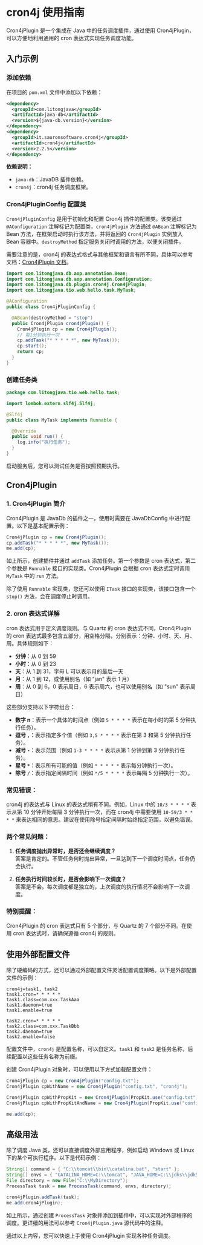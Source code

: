 # cron4j 使用指南

Cron4jPlugin 是一个集成在 Java 中的任务调度插件，通过使用 Cron4jPlugin，可以方便地利用通用的 cron 表达式实现任务调度功能。

## 入门示例

### 添加依赖

在项目的 `pom.xml` 文件中添加以下依赖：

```xml
<dependency>
  <groupId>com.litongjava</groupId>
  <artifactId>java-db</artifactId>
  <version>${java-db.version}</version>
</dependency>
<dependency>
  <groupId>it.sauronsoftware.cron4j</groupId>
  <artifactId>cron4j</artifactId>
  <version>2.2.5</version>
</dependency>
```

**依赖说明：**

- `java-db`：JavaDB 插件依赖。
- `cron4j`：cron4j 任务调度框架。

### Cron4jPluginConfig 配置类

`Cron4jPluginConfig` 是用于初始化和配置 Cron4j 插件的配置类。该类通过 `@AConfiguration` 注解标记为配置类，`cron4jPlugin` 方法通过 `@ABean` 注解标记为 Bean 方法，在框架启动时执行该方法，并将返回的 `Cron4jPlugin` 实例放入 Bean 容器中。`destroyMethod` 指定服务关闭时调用的方法，以便关闭插件。

需要注意的是，cron4j 的表达式格式与其他框架和语言有所不同，具体可以参考文档：[Cron4jPlugin 文档](https://litongjava.github.io/JavaDb-doc/en/9%20Cron4jPlugin/9.1%20Overview.html)。

```java
import com.litongjava.db.aop.annotation.Bean;
import com.litongjava.db.aop.annotation.Configuration;
import com.litongjava.db.plugin.cron4j.Cron4jPlugin;
import com.litongjava.tio.web.hello.task.MyTask;

@AConfiguration
public class Cron4jPluginConfig {

  @ABean(destroyMethod = "stop")
  public Cron4jPlugin cron4jPlugin() {
    Cron4jPlugin cp = new Cron4jPlugin();
    // 每1分钟执行一次
    cp.addTask("* * * * *", new MyTask());
    cp.start();
    return cp;
  }
}
```

### 创建任务类

```java
package com.litongjava.tio.web.hello.task;

import lombok.extern.slf4j.Slf4j;

@Slf4j
public class MyTask implements Runnable {

  @Override
  public void run() {
    log.info("执行任务");
  }
}
```

启动服务后，您可以测试任务是否按照预期执行。

## Cron4jPlugin

### 1. Cron4jPlugin 简介

Cron4jPlugin 是 JavaDb 的插件之一，使用时需要在 JavaDbConfig 中进行配置。以下是基本配置示例：

```java
Cron4jPlugin cp = new Cron4jPlugin();
cp.addTask("* * * * *", new MyTask());
me.add(cp);
```

如上所示，创建插件并通过 `addTask` 添加任务。第一个参数是 cron 表达式，第二个参数是 `Runnable` 接口的实现类。Cron4jPlugin 会根据 cron 表达式定时调用 `MyTask` 中的 `run` 方法。

除了使用 `Runnable` 实现类，您还可以使用 `ITask` 接口的实现类，该接口包含一个 `stop()` 方法，会在调度停止时调用。

### 2. cron 表达式详解

cron 表达式用于定义调度规则。与 Quartz 的 cron 表达式不同，Cron4jPlugin 的 cron 表达式最多包含五部分，用空格分隔，分别表示：分钟、小时、天、月、周。具体规则如下：

- **分钟**：从 0 到 59
- **小时**：从 0 到 23
- **天**：从 1 到 31，字母 L 可以表示月的最后一天
- **月**：从 1 到 12，或使用别名（如 "jan" 表示 1 月）
- **周**：从 0 到 6，0 表示周日，6 表示周六，也可以使用别名（如 "sun" 表示周日）

这些部分支持以下字符组合：

- **数字 n**：表示一个具体的时间点（例如 `5 * * * *` 表示在每小时的第 5 分钟执行任务）。
- **逗号 `,`**：表示指定多个值（例如 `3,5 * * * *` 表示在第 3 和第 5 分钟执行任务）。
- **减号 `-`**：表示范围（例如 `1-3 * * * *` 表示从第 1 分钟到第 3 分钟执行任务）。
- **星号 `*`**：表示所有可能的值（例如 `* * * * *` 表示每分钟执行一次）。
- **除号 `/`**：表示指定间隔时间（例如 `*/5 * * * *` 表示每隔 5 分钟执行一次）。

### 常见错误：

cron4j 的表达式与 Linux 的表达式稍有不同。例如，Linux 中的 `10/3 * * * *` 表示从第 10 分钟开始每隔 3 分钟执行一次，而在 cron4j 中需要使用 `10-59/3 * * * *` 来表达相同的意思。建议在使用除号指定间隔时始终指定范围，以避免错误。

### 两个常见问题：

1. **任务调度抛出异常时，是否还会继续调度？**  
   答案是肯定的。不管任务何时抛出异常，一旦达到下一个调度时间点，任务仍会执行。

2. **任务执行时间较长时，是否会影响下一次调度？**  
   答案是不会。每次调度都是独立的，上次调度的执行情况不会影响下一次调度。

### 特别提醒：

Cron4jPlugin 的 cron 表达式只有 5 个部分，与 Quartz 的 7 个部分不同。在使用 cron 表达式时，请确保遵循 cron4j 的规则。

## 使用外部配置文件

除了硬编码的方式，还可以通过外部配置文件灵活配置调度策略。以下是外部配置文件的示例：

```properties
cron4j=task1, task2
task1.cron=* * * * *
task1.class=com.xxx.TaskAaa
task1.daemon=true
task1.enable=true

task2.cron=* * * * *
task2.class=com.xxx.TaskBbb
task2.daemon=true
task2.enable=false
```

配置文件中，`cron4j` 是配置名称，可以自定义。`task1` 和 `task2` 是任务名称，后续配置以这些任务名称为前缀。

创建 Cron4jPlugin 对象时，可以使用以下方式加载配置文件：

```java
Cron4jPlugin cp = new Cron4jPlugin("config.txt");
Cron4jPlugin cpWithName = new Cron4jPlugin("config.txt", "cron4j");

Cron4jPlugin cpWithPropKit = new Cron4jPlugin(PropKit.use("config.txt"));
Cron4jPlugin cpWithPropKitAndName = new Cron4jPlugin(PropKit.use("config.txt"), "cron4j");

me.add(cp);
```

## 高级用法

除了调度 Java 类，还可以直接调度外部应用程序，例如启动 Windows 或 Linux 下的某个可执行程序。以下是代码示例：

```java
String[] command = { "C:\\tomcat\\bin\\catalina.bat", "start" };
String[] envs = { "CATALINA_HOME=C:\\tomcat", "JAVA_HOME=C:\\jdks\\jdk5" };
File directory = new File("C:\\MyDirectory");
ProcessTask task = new ProcessTask(command, envs, directory);

cron4jPlugin.addTask(task);
me.add(cron4jPlugin);
```

如上所示，通过创建 `ProcessTask` 对象并添加到插件中，可以实现对外部程序的调度。更详细的用法可以参考 `Cron4jPlugin.java` 源代码中的注释。

通过以上内容，您可以快速上手使用 Cron4jPlugin 实现各种任务调度。

